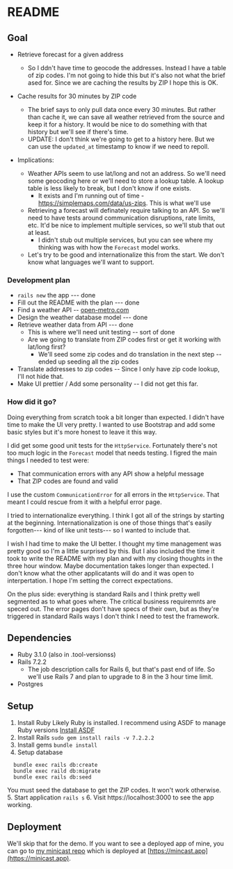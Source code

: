 # README

## Goal

* Retrieve forecast for a given address
  * So I ddn't have time to geocode the addresses.  Instead I have a table of zip codes.  I'm not going to hide this but it's also not what the brief ased for.  Since we are caching the results by ZIP I hope this is OK.
* Cache results for 30 minutes by ZIP code
  * The brief says to only pull data once every 30 minutes.  But rather than cache it, we can save all weather retrieved from the source and keep it for a history. It would be nice to do something with that history but we'll see if there's time.
  * UPDATE: I don't think we're going to get to a history here.  But we can use the `updated_at` timestamp to know if we need to repoll.


* Implications:
  * Weather APIs seem to use lat/long and not an address.  So we'll need some geocoding here or we'll need to store a lookup table.  A lookup table is less likely to break, but I don't know if one exists.
    * It exists and I'm running out of time - https://simplemaps.com/data/us-zips. This is what we'll use
  * Retrieving a forecast will definately require talking to an API.  So we'll need to have tests around communication disruptions, rate limits, etc.  It'd be nice to implement multiple services, so we'll stub that out at least.
    * I didn't stub out multiple services, but you can see where my thinking was with how the `Forecast` model works.
  * Let's try to be good and internationalize this from the start.  We don't know what languages we'll want to support.

### Development plan

* `rails new` the app --- done
* Fill out the README with the plan --- done
* Find a weather API -- [open-metro.com](https://open-meteo.com/en/docs?location_mode=csv_coordinates&current=temperature_2m,relative_humidity_2m,precipitation,apparent_temperature)
* Design the weather database model --- done
* Retrieve weather data from API --- done
  * This is where we'll need unit testing -- sort of done
  * Are we going to translate from ZIP codes first or get it working with lat/long first?
    * We'll seed some zip codes and do translation in the next step -- ended up seeding all the zip codes
* Translate addresses to zip codes -- Since I only have zip code lookup, I'll not hide that.
* Make UI prettier / Add some personality -- I did not get this far.

### How did it go?

Doing everything from scratch took a bit longer than expected.  I didn't have time to make the UI very pretty. I wanted to use Bootstrap and add some basic styles but it's more honest to leave it this way.

I did get some good unit tests for the `HttpService`.  Fortunately there's not too much logic in the `Forecast` model that needs testing. I figred the main things I needed to test were:

* That communication errors with any API show a helpful message
* That ZIP codes are found and valid

I use the custom `CommunicationError` for all errors in the `HttpService`.  That meant I could rescue from it with a helpful error page.

I tried to internationalize everything. I think I got all of the strings by starting at the beginning.  Internationalization is one of those things that's easily forgotten--- kind of like unit tests--- so I wanted to include that.

I wish I had time to make the UI better.  I thought my time management was pretty good so I'm a little surprised by this.  But I also included the time it took to write the README with my plan and with my closing thoughts in the three hour window.  Maybe documentation takes longer than expected. I don't know what the other applicatants will do and it was open to interpertation.  I hope I'm setting the correct expectations.

On the plus side: everything is standard Rails and I think pretty well segmented as to what goes where.  The critical business requiremnts are speced out.  The error pages don't have specs of their own, but as they're triggered in standard Rails ways I don't think I need to test the framework.

## Dependencies

* Ruby 3.1.0 (also in .tool-versionss)
* Rails 7.2.2
  * The job description calls for Rails 6, but that's past end of life.  So we'll use Rails 7 and plan to upgrade to 8 in the 3 hour time limit.
* Postgres

## Setup

1. Install Ruby
   Likely Ruby is installed. I recommend using ASDF to manage Ruby versions [Install ASDF](https://asdf-vm.com/guide/getting-started.html)
2. Install Rails
  `sudo gem install rails -v 7.2.2.2`
3. Install gems
  `bundle install`
4. Setup database
```
  bundle exec rails db:create
  bundle exec raild db:migrate
  bundle exec rails db:seed 
```
  You must seed the database to get the ZIP codes.  It won't work otherwise.
5. Start application
  `rails s`
6. Visit https://localhost:3000 to see the app working.

## Deployment

We'll skip that for the demo.  If you want to see a deployed app of mine, you can go to [my minicast repo](https://github.com/MMercieca/minifeed) which is deployed at [https://mincast.app](https://minicast.app).